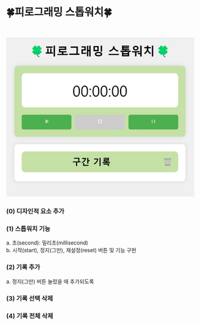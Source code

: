 # 🍀피로그래밍 스톱워치🍀
<br>

![Alt text](./images.jpg)

### (0) 디자인적 요소 추가

### (1) 스톱워치 기능
a. 초(second): 밀리초(millisecond) <br>
b. 시작(start), 정지(그만), 재설정(reset) 버튼 및 기능 구현

### (2) 기록 추가
a. 정지(그만) 버튼 눌렀을 때 추가되도록

### (3) 기록 선택 삭제

### (4) 기록 전체 삭제